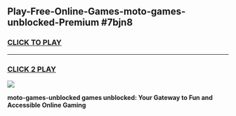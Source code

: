 
## Play-Free-Online-Games-moto-games-unblocked-Premium #7bjn8
<h3>
<a href="https://premium.freeplayer.one?title=moto-games-unblocked&ref=8M">CLICK TO PLAY</a></h3>
<hr>

<h3>
<a href="https://premium.freeplayer.one?title=moto-games-unblocked&ref=8M">CLICK 2 PLAY</a>
  
</h3>

<a href="https://premium.freeplayer.one?title=moto-games-unblocked&ref=8M"><img src="https://clearcache.store/games.png"></a>


**moto-games-unblocked games unblocked: Your Gateway to Fun and Accessible Online Gaming**
